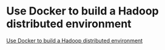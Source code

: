 # Use Docker to build a Hadoop distributed environment
[Use Docker to build a Hadoop distributed environment](https://aiwithcloud.com/2022/09/19/use_docker_to_build_a_hadoop_distributed_environment/)